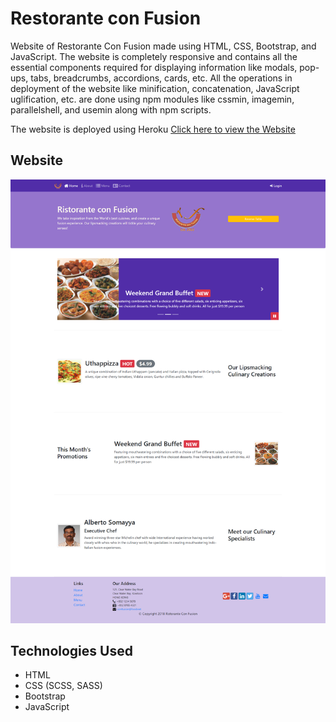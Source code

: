 # Restorante con Fusion

Website of Restorante Con Fusion made using HTML, CSS, Bootstrap, and JavaScript. The website is completely responsive and contains all the essential components required for displaying information like modals, pop-ups, tabs, breadcrumbs, accordions, cards, etc.
All the operations in deployment of the website like minification, concatenation, JavaScript uglification, etc. are done using npm modules like cssmin, imagemin, parallelshell, and usemin along with npm scripts.

The website is deployed using Heroku
<a href="https://happy-cori-7b7416.netlify.app/">Click here to view the Website</a>

## Website

<p align='center'>
    <img src='./img/screenshot.png' alt='screenshot'>
</p>

## Technologies Used

- HTML
- CSS (SCSS, SASS)
- Bootstrap
- JavaScript
